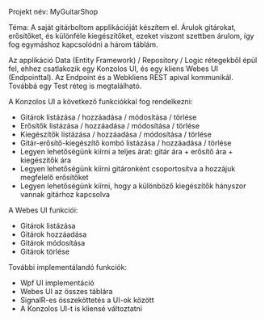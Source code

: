 Projekt név: MyGuitarShop

Téma: A saját gitárboltom applikációját készítem el. 
Árulok gitárokat, erősítőket, és különféle kiegészítőket, 
ezeket viszont szettben árulom, így fog egymáshoz kapcsolódni a három táblám.

Az applikáció Data (Entity Framework) / Repository / Logic rétegekből épül fel, ehhez csatlakozik egy Konzolos UI, és egy kliens Webes UI (Endpointtal). 
Az Endpoint és a Webkliens REST apival kommunikál.
Továbbá egy Test réteg is megtalálható. 

A Konzolos UI a következő funkciókkal fog rendelkezni:
 - Gitárok listázása / hozzáadása / módosítása / törlése
 - Erősítők listázása / hozzáadása / módosítása / törlése
 - Kiegészítők listázása / hozzáadása / módosítása / törlése
 - Gitár-erősítő-kiegészítő kombó listázása / hozzáadása / törlése
 - Legyen lehetőségünk kiírni a teljes árat: gitár ára + erősítő ára + kiegészítők ára
 - Legyen lehetőségünk kiírni gitáronként csoportosítva a hozzájuk megfelelő erősítőket
 - Legyen lehetőségünk kiírni, hogy a különböző kiegészítők hányszor vannak gitárhoz kapcsolva

A Webes UI funkciói:
 - Gitárok listázása
 - Gitárok hozzáadása
 - Gitárok módosítása
 - Gitárok törlése
 
További implementálandó funkciók:
 - Wpf UI implementáció
 - Webes UI az összes táblára
 - SignalR-es összeköttetés a UI-ok között
 - A Konzolos UI-t is kliensé változtatni
